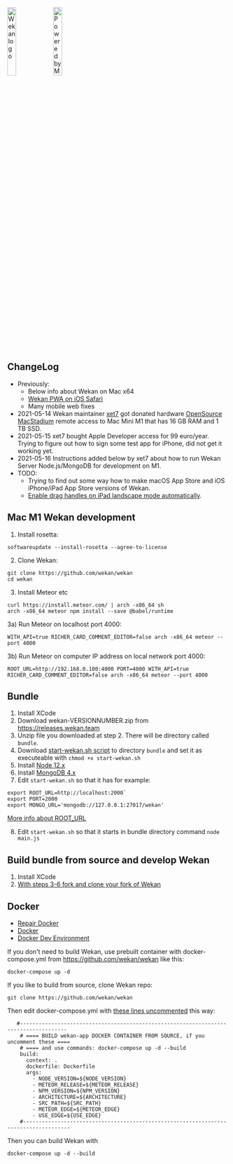 <img src="https://wekan.github.io/wekan-logo.svg" width="20%" alt="Wekan logo" />

<img src="https://wekan.github.io/MacStadium-developerlogo.png" width="20%" alt="Powered by MacStadium" />

## ChangeLog
- Previously:
  - Below info about Wekan on Mac x64
  - [Wekan PWA on iOS Safari](https://github.com/wekan/wekan/wiki/PWA)
  - Many mobile web fixes
- 2021-05-14 Wekan maintainer [xet7](https://github.com/xet7) got donated hardware [OpenSource MacStadium](https://www.macstadium.com/opensource) remote access to Mac Mini M1 that has 16 GB RAM and 1 TB SSD.
- 2021-05-15 xet7 bought Apple Developer access for 99 euro/year. Trying to figure out how to sign some test app for iPhone, did not get it working yet.
- 2021-05-16 Instructions added below by xet7 about how to run Wekan Server Node.js/MongoDB for development on M1.
- TODO:
  - Trying to find out some way how to make macOS App Store and iOS iPhone/iPad App Store versions of Wekan.
  - [Enable drag handles on iPad landscape mode automatically](https://github.com/wekan/wekan/issues/3755).


## Mac M1 Wekan development

1) Install rosetta:
```
softwareupdate --install-rosetta --agree-to-license
```
2) Clone Wekan:
```
git clone https://github.com/wekan/wekan
cd wekan
```
3) Install Meteor etc
```
curl https://install.meteor.com/ | arch -x86_64 sh
arch -x86_64 meteor npm install --save @babel/runtime
```
3a) Run Meteor on localhost port 4000:
```
WITH_API=true RICHER_CARD_COMMENT_EDITOR=false arch -x86_64 meteor --port 4000
```
3b) Run Meteor on computer IP address on local network port 4000:
```
ROOT_URL=http://192.168.0.100:4000 PORT=4000 WITH_API=true RICHER_CARD_COMMENT_EDITOR=false arch -x86_64 meteor --port 4000
```

## Bundle

1. Install XCode
2. Download wekan-VERSIONNUMBER.zip from https://releases.wekan.team
3. Unzip file you downloaded at step 2. There will be directory called `bundle`.
4. Download [start-wekan.sh script](https://raw.githubusercontent.com/wekan/wekan/master/start-wekan.sh) to directory `bundle` and set it as executeable with `chmod +x start-wekan.sh`
5. Install [Node 12.x](https://nodejs.org/en/)
6. Install [MongoDB 4.x](https://docs.mongodb.com/manual/tutorial/install-mongodb-on-os-x/)
7. Edit `start-wekan.sh` so that it has for example:
```
export ROOT_URL=http://localhost:2000`
export PORT=2000
export MONGO_URL='mongodb://127.0.0.1:27017/wekan'
```
[More info about ROOT_URL](https://github.com/wekan/wekan/wiki/Settings)

8. Edit `start-wekan.sh` so that it starts in bundle directory command `node main.js`

## Build bundle from source and develop Wekan

1. Install XCode
2. [With steps 3-6 fork and clone your fork of Wekan](https://github.com/wekan/wekan-maintainer/wiki/Developing-Wekan-for-Sandstorm#3-fork-wekan-and-clone-your-fork)

## Docker

- [Repair Docker](https://github.com/wekan/wekan/wiki/Repair-Docker)
- [Docker](https://github.com/wekan/wekan/wiki/Docker)
- [Docker Dev Environment](https://github.com/wekan/wekan-dev)

If you don't need to build Wekan, use prebuilt container with docker-compose.yml from https://github.com/wekan/wekan like this:
```
docker-compose up -d
```

If you like to build from source, clone Wekan repo:
```
git clone https://github.com/wekan/wekan
```
Then edit docker-compose.yml with [these lines uncommented](https://github.com/wekan/wekan/blob/master/docker-compose.yml#L132-L142) this way:
```
   #-------------------------------------------------------------------------------------
    # ==== BUILD wekan-app DOCKER CONTAINER FROM SOURCE, if you uncomment these ====
    # ==== and use commands: docker-compose up -d --build
    build:
      context: .
      dockerfile: Dockerfile
      args:
        - NODE_VERSION=${NODE_VERSION}
        - METEOR_RELEASE=${METEOR_RELEASE}
        - NPM_VERSION=${NPM_VERSION}
        - ARCHITECTURE=${ARCHITECTURE}
        - SRC_PATH=${SRC_PATH}
        - METEOR_EDGE=${METEOR_EDGE}
        - USE_EDGE=${USE_EDGE}
    #-------------------------------------------------------------------------------------
```
Then you can build Wekan with 
```
docker-compose up -d --build
```
